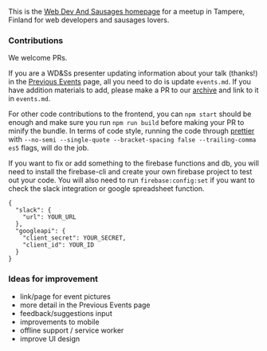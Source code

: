 This is the [Web Dev And Sausages homepage](www.webdevandsausages.org) for a meetup in Tampere, Finland for web developers and sausages lovers.

### Contributions

We welcome PRs.

If you are a WD&Ss presenter updating information about your talk (thanks!) in the [Previous Events](https://www.webdevandsausages.org/previous-events) page,
all you need to do is update `events.md`. If you have addition materials to add, please make a PR to our [archive](https://github.com/webDevAndSausages/archivedMeetupStuff) and
link to it in `events.md`.

For other code contributions to the frontend, you can `npm start` should be enough and make sure you run `npm run build` before making your PR to
minify the bundle. In terms of code style, running the code through [prettier](https://github.com/prettier/prettier) with
`--no-semi --single-quote --bracket-spacing false --trailing-comma es5` flags, will do the job.

If you want to fix or add something to the firebase functions and db, you will need to install the firebase-cli and create your own
firebase project to test out your code. You will also need to run `firebase:config:set` if you want to check the slack integration
or google spreadsheet function.

```
{
  "slack": {
    "url": YOUR_URL
  },
  "googleapi": {
    "client_secret": YOUR_SECRET,
    "client_id": YOUR_ID
  }
}

```

### Ideas for improvement

  - link/page for event pictures
  - more detail in the Previous Events page
  - feedback/suggestions input
  - improvements to mobile
  - offline support / service worker
  - improve UI design
